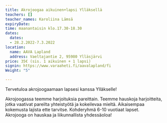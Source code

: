 ```yaml
---
title: Akrojoogaa aikuinen+lapsi Ylläksellä
teachers: []
teacher_names: Karoliina Lämsä
expiryDate: 
time: maanantaisin klo.17.30-18.30
dates:
  dates:
  - 28.2.2022-7.3.2022
location:
  name: AAVA Lapland
  address: Vaeltajantie 2, 95980 Ylläsjärvi
price: 35€ (sis. 1 aikuinen + 1 lapsi)
signin: https://www.varaaheti.fi/aavalapland/fi
Weight: "5"

---
```

Tervetuloa akrojoogaamaan lapsesi kanssa Ylläkselle!

Akrojoogassa teemme harjoituksia pareittain. Teemme hauskoja harjoitteita, jotka vaativat pareilta yhteistyötä ja kokeilevaa mieltä. Aikaisempaa kokemusta lajista ette tarvitse. Kohderyhmä 6-10 vuotiaat lapset.  
Akrojooga on hauskaa ja liikunnallista yhdessäoloa!